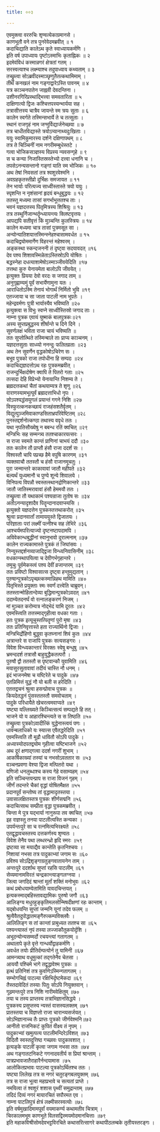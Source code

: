 ```yaml
---
title: ००३

---
```

एवमुक्त्वा वररुचिः शृण्वत्येकाग्रमानसे ।  
काणभूतौ वने तत्र पुनरेवेदमब्रवीत् ॥ १  
कदाचिद्याति कालेऽथ कृते स्वाध्यायकर्मणि ।  
इति वर्ष उपाध्यायः पृष्टोऽस्माभिः कृताह्निकः ॥ २  
इदमेवंविधं कस्मान्नगरं क्षेत्रतां गतम् ।  
सरस्वत्याश्च लक्ष्म्याश्च तदुपाध्याय कथ्यताम् ॥ ३  
तच्छ्रुत्वा सोऽब्रवीदस्माञ्छृणुतैतत्कथामिमाम् ।  
तीर्थं कनखलं नाम गङ्गाद्वारेऽस्ति पावनम् ॥ ४  
यत्र काञ्चनपातेन जाह्नवी देवदन्तिना ।  
उशीनरगिरिप्रस्थाद्भित्त्वा समवतारिता ॥ ५  
दाक्षिणात्यो द्विजः कश्चित्तपस्यन्भार्यया सह ।  
तत्रासीत्तस्य चात्रैव जायन्ते स्म त्रयः सुताः ॥ ६  
कालेन स्वर्गते तस्मिन्सभार्ये ते च तत्सुताः ।  
स्थानं राजगृहं नाम जग्मुर्विद्यार्जनेच्छया ॥ ७  
तत्र चाधीतविद्यास्ते त्रयोऽप्यानाथ्यदुःखिताः ।  
ययुः स्वामिकुमारस्य दर्शने दक्षिणापथम् ॥ ८  
तत्र ते चिञ्चिनीं नाम नगरीमम्बुधेस्तटे ।  
गत्वा भोजिकसञ्ज्ञस्य विप्रस्य न्यवसन्गृहे ॥ ९  
स च कन्या निजास्तिस्रस्तेभ्यो दत्त्वा धनानि च ।  
तपसेऽनन्यसन्तानो गङ्गां याति स्म भोजिकः ॥ १०  
अथ तेषां निवसतां तत्र श्वशुरवेश्मनि ।  
अवग्रहकृतस्तीव्रो दुर्भिक्षः समजायत ॥ ११  
तेन भार्याः परित्यज्य साध्वीस्तास्ते त्रयो ययुः ।  
स्पृशन्ति न नृशंसानां हृदयं बन्धुबुद्धयः ॥ १२  
ततस्तु मध्यमा तासां सगर्भाभूत्ततश्च ताः ।  
भवनं यज्ञदत्तस्य पितृमित्रस्य शिश्रियुः ॥ १३  
तत्र तस्थुर्निजान्भर्तॄन्ध्यायन्त्यः क्लिष्टवृत्तयः ।  
आपद्यपि सतीवृत्तं किं मुञ्चन्ति कुलस्त्रियः ॥ १४  
कालेन मध्यमा चात्र तासां पुत्रमसूत सा ।  
अन्योन्यातिशयात्तस्मिन्स्नेहश्चासामवर्धत ॥ १५  
कदाचिद्व्योममार्गेण विहरन्तं महेश्वरम् ।  
अङ्कस्था स्कन्दजननी तं दृष्ट्वा सदयावदत् ॥१६  
देव पश्य शिशावस्मिन्नेताऽस्तिस्रोऽपि योषितः ।  
बद्धस्नेहा दधत्याशामेषोऽस्माञ्जीवयेदिति ॥१७  
तत्तथा कुरु येनायमेता बालोऽपि जीवयेत् ।  
इत्युक्तः प्रियया देवो वरदः स जगाद ताम् ॥  
अनुगृह्णाम्यमुं पूर्वं सभार्येणामुना यतः ।  
आराधितोऽस्मि तेनायं भोगार्थं निर्मितो भुवि ॥१९  
एतज्जाया च सा जाता पाटली नाम भूपतेः ।  
महेन्द्रवर्मणः पुत्री भार्यास्यैव भविष्यति ॥२०  
इत्युक्त्वा स विभुः स्वप्ने साध्वीस्तिस्रो जगाद ताः ।  
नाम्ना पुत्रक एवायं युष्माकं बालपुत्रकः॥२१  
अस्य सुप्तप्रबुद्धस्य शीर्षान्ते च दिने दिने ।  
सुवर्णलक्षं भविता राजा चायं भविष्यति ॥  
ततः सुप्तोत्थिते तस्मिन्बाले ताः प्राप्य काञ्चनम् ।  
यज्ञदत्तसुताः साध्व्यो ननन्दुः फलितव्रताः ॥२३  
अथ तेन सुवर्णेन वृद्धकोषोऽचिरेण सः ।  
बभूव पुत्रको राजा तपोधीना हि सम्पदः ॥२४  
कदाचिद्यज्ञदत्तोऽथ रहः पुत्रकमब्रवीत् ।  
राजन्दुर्भिक्षदोषेण क्वापि ते पितरो गताः ॥२५  
तत्सदा देहि विप्रेभ्यो येनायान्ति निशम्य ते ।  
ब्रह्मदत्तकथां चैतां कथयाम्यत्र ते शृणु ॥२६  
वाराणस्यामभूत्पूर्वं ब्रह्मदत्ताभिधो नृपः ।  
सोऽपश्यद्धंसयुगलं प्रयान्तं गगने निशि ॥२७  
विस्फुरत्कनकच्छायं राजहंसशतैर्वृतम् ।  
विद्युत्पुञ्जमिवाकाण्डसिताभ्रपरिवेष्टितम् ॥२८  
पुनस्तद्दर्शनोत्कण्ठा तथास्य ववृधे ततः ।  
यथा नृपतिसौख्येषु न बबन्ध रतिं क्वचित् ॥२९  
मन्त्रिभिः सह सम्मन्त्र्य ततश्चाकारयत्सरः ।  
स राजा स्वमते कान्तं प्राणिनां चाभयं ददौ ॥३०  
ततः कालेन तौ प्राप्तौ हंसौ राजा ददर्श सः ।  
विश्वस्तौ चापि पप्रच्छ हैमे वपुषि कारणम् ॥३१  
व्यक्तवाचौ ततस्तौ च हंसौ राजानमूचतुः ।  
पुरा जन्मान्तरे काकावावां जातौ महीपते ॥३२  
बल्यर्थं युध्यमानौ च पुण्ये शून्ये शिवालये ।  
विनिपत्य विपन्नौ स्वस्तत्स्थानद्रोणिकान्तरे ॥३३  
जातौ जातिस्मरावावां हंसौ हेममयौ ततः ।  
तच्छ्रुत्वा तौ यथाकामं पश्यन्राजा तुतोष सः ॥३४  
अतोऽनन्यादृशादैव पितॄन्दानादवाप्स्यसि ।  
इत्युक्तो यज्ञदत्तेन पुत्रकस्तत्तथाकरोत् ॥३५  
श्रुत्वा प्रदानवार्तां तामाययुस्ते द्विजातयः ।  
परिज्ञाताः परां लक्ष्मीं पत्नीश्च सह लेभिरे ॥३६  
आश्चर्यमपरित्याज्यो दृष्टनष्टापदामपि ।  
अविवेकान्धबुद्धीनां स्वानुभावो दुरात्मनाम् ॥३७  
कालेन राज्यकामास्ते पुत्रकं तं जिघांसवः ।  
निन्युस्तद्दर्शनव्याजाद्द्विजा विन्ध्यनिवासिनीम् ॥३८  
वधकान्स्थापयित्वा च देवीगर्भगृहान्तरे ।  
तमूचुः पूर्वमेकस्त्वं पश्य देवीं व्रजान्तरम् ॥३९  
ततः प्रविष्टो विश्वासात्स दृष्ट्वा हन्तुमुद्यतान् ।  
पुरुषान्पुत्रकोऽपृच्छत्कस्मान्निहथ मामिति ॥४०  
पितृभिस्ते प्रयुक्ताः स्मः स्वर्णं दत्त्वेति चाब्रुवन्।  
ततस्तान्मोहितान्देव्या बुद्धिमान्पुत्रकोऽवदत् ॥४१  
ददाम्येतदनर्घं वो रत्नालङ्करणं निजम् ।  
मां मुञ्चत करोम्यत्र नोद्भेदं यामि दूरतः ॥४२  
एवमस्त्विति तत्तस्माद्गृहीत्वा वधका गताः ।  
हतः पुत्रक इत्यूचुस्तत्पितॄणां पुरो मृषा ॥४३  
ततः प्रतिनिवृत्तास्ते हता राज्यार्थिनो द्विजाः ।  
मन्त्रिभिर्द्रोहिणो बुद्ध्वा कृतघ्नानां शिवं कुतः ॥४४  
अत्रान्तरे स राजापि पुत्रकः सत्यसङ्गरः ।  
विवेश विन्ध्यकान्तारं विरक्तः स्वेषु बन्धुषु ॥४५  
भ्रमन्ददर्श तत्रासौ बाहुयुद्धैकतत्परौ ।  
पुरुषौ द्वौ ततस्तौ स पृष्टवान्कौ युवामिति ॥४६  
मयासुरसुतावावां तदीयं चास्ति नौ धनम् ।  
इदं भाजनमेषा च यष्टिरेते च पादुके ॥४७  
एतन्निमित्तं युद्धं नौ यो बली स हरेदिति ।  
एतत्तद्वचनं श्रुत्वा हसन्प्रोवाच पुत्रकः ॥  
कियदेतद्धनं पुंसस्ततस्तौ समवोचताम् ।  
पादुके परिधायैते खेचरत्वमवाप्यते ॥४९  
यष्ट्या यल्लिख्यते किञ्चित्सत्यं सम्पद्यते हि तत् ।  
भाजने यो य आहारश्चिन्त्यते स स तिष्ठति ॥५०  
तच्छ्रुत्वा पुत्रकोऽवादीत्किं युद्धेनास्त्वयं पणः ।  
धावन्बलाधिको यः स्यात्स एवैतद्धरेदिति ॥५१  
एवमस्त्विति तौ मूढौ धावितौ सोऽपि पादुके ।  
अध्यास्योदपतद्व्योम गृहीत्वा यष्टिभाजने ॥५२  
अथ दूरं क्षणाद्गत्वा ददर्श नगरीं शुभाम् ।  
आकर्षिकाख्यां तस्यां च नभसोऽवततार सः ॥५३  
वञ्चनप्रवणा वेश्या द्विजा मत्पितरो यथा ।  
वणिजो धनलुब्धाश्च कस्य गेहे वसाम्यहम् ॥५४  
इति सञ्चिन्तयन्प्राप स राजा विजनं गृहम् ।  
जीर्णं तदन्तरे चैकां वृद्धां योषितमैक्षत ॥५५  
प्रदानपूर्वं सन्तोष्य तां वृद्धामादृतस्तया ।  
उवासालक्षितस्तत्र पुत्रकः शीर्णसद्मनि ॥५६  
कदाचित्साथ सम्प्रीता वृद्धा पुत्रकमब्रवीत् ।  
चिन्ता मे पुत्र यद्भार्या नानुरूपा तव क्वचित् ॥५७  
इह राज्ञस्तु तनया पाटलीत्यस्ति कन्यका ।  
उपर्यन्तःपुरे सा च रत्नमित्यभिरक्ष्यते ॥५८  
एतद्वृद्धावचस्तस्य दत्तकर्णस्य शृण्वतः ।  
विवेश तेनैव पथा लब्धरन्ध्रो हृदि स्मरः ॥५९  
द्रष्टव्या सा मयाद्यैव कान्तेति कृतनिश्चयः ।  
निशायां नभसा तत्र पादुकाभ्यां जगाम सः ॥६०  
प्रविश्य सोऽद्रिशृङ्गाग्रतुङ्गवातायनेन ताम् ।  
अन्तःपुरे ददर्शाथ सुप्तां रहसि पाटलीम् ॥६१  
सेव्यमानामविरतं चन्द्रकान्त्याङ्गलग्नया ।  
जित्वा जगदिदं श्रान्तां मूर्तां शक्तिं मनोभुवः ॥६२  
कथं प्रबोधयाम्येतामिति यावदचिन्तयत् ।  
इत्यकस्माद्बहिस्तावद्यामिकः पुरुषो जगौ ॥६३  
आलिङ्ग्य मधुरहुङ्कृतिमलसोन्मिषदीक्षणां रहः कान्ताम् ।  
यद्बोधयन्ति सुप्तां जन्मनि यूनां तदेव फलम् ॥  
श्रुत्वैवैतदुपोद्धातमङ्गैरुत्कम्पविक्लवैः ।  
आलिलिङ्ग स तां कान्तां प्राबुध्यत ततश्च सा ॥६५  
पश्यन्त्यास्तं नृपं तस्या लज्जाकौतुकयोर्दृशि ।  
अभूदन्योन्यसम्मर्दो रचयन्त्यां गतागतम् ॥  
अथालापे कृते वृत्ते गान्धर्वोद्वाहकर्मणि ।  
अवर्धत तयोः प्रीतिर्दम्पत्योर्न तु यामिनी ॥६७  
आमन्त्र्याथ वधूमुत्कां तद्गतेनैव चेतसा ।  
आययौ पश्चिमे भागे तद्वृद्धावेश्म पुत्रकः ॥  
इत्थं प्रतिनिशं तत्र कुर्वाणेऽस्मिन्गतागतम् ।  
सम्भोगचिह्नं पाटल्या रक्षिभिर्दृष्टमेकदा ॥६९  
तैस्तदावेदितं तस्याः पितुः सोऽपि नियुक्तवान् ।  
गूढमन्तःपुरे तत्र निशि नारीमवेक्षितुम् ॥७०  
तया च तस्य प्राप्तस्य तत्राभिज्ञानसिद्धये ।  
पुत्रकस्य प्रसुप्तस्य न्यस्तं वासस्यलक्तम् ॥७१  
प्रातस्तया च विज्ञप्तो राजा चारान्व्यसर्जयत् ।  
सोऽभिज्ञानाच्च तैः प्राप्तः पुत्रको जीर्णवेश्मनि॥७२  
आनीतो राजनिकटं कुपितं वीक्ष्य तं नृपम् ।  
पादुकाभ्यां खमुत्पत्य पाटलीमन्दिरेऽविशत् ॥७३  
विदितौ स्वस्तदुत्तिष्ठ गच्छावः पादुकावशात् ।  
इत्यङ्के पाटलीं कृत्वा जगाम नभसा ततः ॥७४  
अथ गङ्गातटनिकटे गगनादवतीर्य स प्रियां श्रान्ताम् ।  
पात्रप्रभावजातैराहारैर्नन्दयामास ।७५  
आलोकितप्रभावः पाटल्या पुत्रकोऽर्थितश्च ततः ।  
यष्ट्या लिलेख तत्र स नगरं चतुरङ्गबलयुक्तम् ॥७६  
तत्र स राजा भूत्वा महाप्रभावे च सत्यतां प्राप्ते ।  
नमयित्वा तं श्वशुरं शशास पृथ्वीं समुद्रान्ताम् ॥७७  
तदिदं दिव्यं नगरं मायारचितं सपौरमत एव ।  
नाम्ना पाटलिपुत्रं क्षेत्रं लक्ष्मीसरस्वत्योः ॥७८  
इति वर्षमुखादिमामपूर्वां वयमाकर्ण्य कथामतीव चित्राम् ।  
चिरकालमभूम काणभूते विलसद्विस्मयमोदमानचित्ताः ॥७९  
इति महाकविश्रीसोमदेवभट्टविरचिते कथासरित्सागरे कथापीठलम्बके तृतीयस्तरङ्गः ।